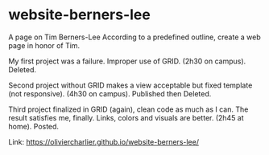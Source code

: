 # website-berners-lee
A page on Tim Berners-Lee
According to a predefined outline, create a web page in honor of Tim.

My first project was a failure. Improper use of GRID. (2h30 on campus). Deleted.

Second project without GRID makes a view acceptable but fixed template (not responsive). (4h30 on campus). Published then Deleted.

Third project finalized in GRID (again), clean code as much as I can. The result satisfies me, finally. Links, colors and visuals are better.
(2h45 at home). Posted.

Link: https://oliviercharlier.github.io/website-berners-lee/
